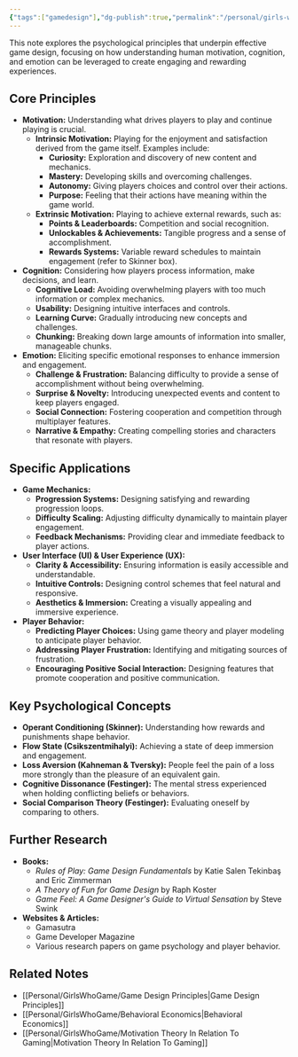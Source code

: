 ```yaml
---
{"tags":["gamedesign"],"dg-publish":true,"permalink":"/personal/girls-who-game/psychology-of-game-design/","dgPassFrontmatter":true}
---
```


This note explores the psychological principles that underpin effective game design, focusing on how understanding human motivation, cognition, and emotion can be leveraged to create engaging and rewarding experiences.

## Core Principles

*   **Motivation:** Understanding what drives players to play and continue playing is crucial.
    *   **Intrinsic Motivation:** Playing for the enjoyment and satisfaction derived from the game itself. Examples include:
        *   **Curiosity:** Exploration and discovery of new content and mechanics.
        *   **Mastery:** Developing skills and overcoming challenges.
        *   **Autonomy:** Giving players choices and control over their actions.
        *   **Purpose:** Feeling that their actions have meaning within the game world.
    *   **Extrinsic Motivation:** Playing to achieve external rewards, such as:
        *   **Points & Leaderboards:** Competition and social recognition.
        *   **Unlockables & Achievements:** Tangible progress and a sense of accomplishment.
        *   **Rewards Systems:** Variable reward schedules to maintain engagement (refer to Skinner box).
*   **Cognition:** Considering how players process information, make decisions, and learn.
    *   **Cognitive Load:** Avoiding overwhelming players with too much information or complex mechanics.
    *   **Usability:** Designing intuitive interfaces and controls.
    *   **Learning Curve:** Gradually introducing new concepts and challenges.
    *   **Chunking:** Breaking down large amounts of information into smaller, manageable chunks.
*   **Emotion:** Eliciting specific emotional responses to enhance immersion and engagement.
    *   **Challenge & Frustration:** Balancing difficulty to provide a sense of accomplishment without being overwhelming.
    *   **Surprise & Novelty:** Introducing unexpected events and content to keep players engaged.
    *   **Social Connection:** Fostering cooperation and competition through multiplayer features.
    *   **Narrative & Empathy:** Creating compelling stories and characters that resonate with players.

## Specific Applications

*   **Game Mechanics:**
    *   **Progression Systems:** Designing satisfying and rewarding progression loops.
    *   **Difficulty Scaling:** Adjusting difficulty dynamically to maintain player engagement.
    *   **Feedback Mechanisms:** Providing clear and immediate feedback to player actions.
*   **User Interface (UI) & User Experience (UX):**
    *   **Clarity & Accessibility:** Ensuring information is easily accessible and understandable.
    *   **Intuitive Controls:** Designing control schemes that feel natural and responsive.
    *   **Aesthetics & Immersion:** Creating a visually appealing and immersive experience.
*   **Player Behavior:**
    *   **Predicting Player Choices:** Using game theory and player modeling to anticipate player behavior.
    *   **Addressing Player Frustration:** Identifying and mitigating sources of frustration.
    *   **Encouraging Positive Social Interaction:** Designing features that promote cooperation and positive communication.

## Key Psychological Concepts

*   **Operant Conditioning (Skinner):** Understanding how rewards and punishments shape behavior.
*   **Flow State (Csikszentmihalyi):** Achieving a state of deep immersion and engagement.
*   **Loss Aversion (Kahneman & Tversky):** People feel the pain of a loss more strongly than the pleasure of an equivalent gain.
*   **Cognitive Dissonance (Festinger):** The mental stress experienced when holding conflicting beliefs or behaviors.
*   **Social Comparison Theory (Festinger):** Evaluating oneself by comparing to others.

## Further Research

*   **Books:**
    *   *Rules of Play: Game Design Fundamentals* by Katie Salen Tekinbaş and Eric Zimmerman
    *   *A Theory of Fun for Game Design* by Raph Koster
    *   *Game Feel: A Game Designer's Guide to Virtual Sensation* by Steve Swink
*   **Websites & Articles:**
    *   Gamasutra
    *   Game Developer Magazine
    *   Various research papers on game psychology and player behavior.

## Related Notes

*   [[Personal/GirlsWhoGame/Game Design Principles\|Game Design Principles]]
*   [[Personal/GirlsWhoGame/Behavioral Economics\|Behavioral Economics]]
*   [[Personal/GirlsWhoGame/Motivation Theory In Relation To Gaming\|Motivation Theory In Relation To Gaming]]
